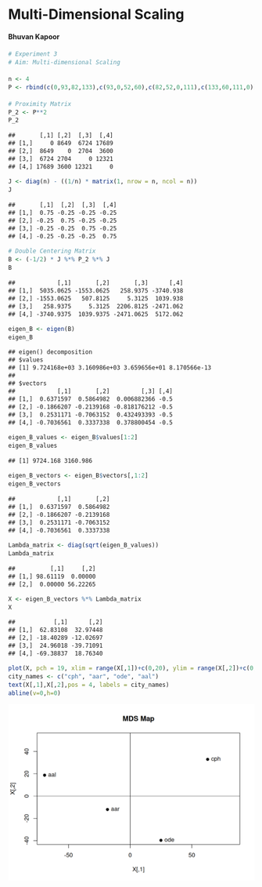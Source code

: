 # Multi-Dimensional Scaling

#### Bhuvan Kapoor 

``` r
# Experiment 3
# Aim: Multi-dimensional Scaling 

n <- 4
P <- rbind(c(0,93,82,133),c(93,0,52,60),c(82,52,0,111),c(133,60,111,0))

# Proximity Matrix
P_2 <- P**2
P_2
```

    ##       [,1] [,2]  [,3]  [,4]
    ## [1,]     0 8649  6724 17689
    ## [2,]  8649    0  2704  3600
    ## [3,]  6724 2704     0 12321
    ## [4,] 17689 3600 12321     0

``` r
J <- diag(n) - ((1/n) * matrix(1, nrow = n, ncol = n))
J
```

    ##       [,1]  [,2]  [,3]  [,4]
    ## [1,]  0.75 -0.25 -0.25 -0.25
    ## [2,] -0.25  0.75 -0.25 -0.25
    ## [3,] -0.25 -0.25  0.75 -0.25
    ## [4,] -0.25 -0.25 -0.25  0.75

``` r
# Double Centering Matrix
B <- (-1/2) * J %*% P_2 %*% J
B
```

    ##            [,1]       [,2]       [,3]      [,4]
    ## [1,]  5035.0625 -1553.0625   258.9375 -3740.938
    ## [2,] -1553.0625   507.8125     5.3125  1039.938
    ## [3,]   258.9375     5.3125  2206.8125 -2471.062
    ## [4,] -3740.9375  1039.9375 -2471.0625  5172.062

``` r
eigen_B <- eigen(B)
eigen_B
```

    ## eigen() decomposition
    ## $values
    ## [1] 9.724168e+03 3.160986e+03 3.659656e+01 8.170566e-13
    ## 
    ## $vectors
    ##            [,1]       [,2]         [,3] [,4]
    ## [1,]  0.6371597  0.5864982  0.006882366 -0.5
    ## [2,] -0.1866207 -0.2139168 -0.818176212 -0.5
    ## [3,]  0.2531171 -0.7063152  0.432493393 -0.5
    ## [4,] -0.7036561  0.3337338  0.378800454 -0.5

``` r
eigen_B_values <- eigen_B$values[1:2]
eigen_B_values
```

    ## [1] 9724.168 3160.986

``` r
eigen_B_vectors <- eigen_B$vectors[,1:2]
eigen_B_vectors
```

    ##            [,1]       [,2]
    ## [1,]  0.6371597  0.5864982
    ## [2,] -0.1866207 -0.2139168
    ## [3,]  0.2531171 -0.7063152
    ## [4,] -0.7036561  0.3337338

``` r
Lambda_matrix <- diag(sqrt(eigen_B_values))
Lambda_matrix
```

    ##          [,1]     [,2]
    ## [1,] 98.61119  0.00000
    ## [2,]  0.00000 56.22265

``` r
X <- eigen_B_vectors %*% Lambda_matrix
X
```

    ##           [,1]      [,2]
    ## [1,]  62.83108  32.97448
    ## [2,] -18.40289 -12.02697
    ## [3,]  24.96018 -39.71091
    ## [4,] -69.38837  18.76340

``` r
plot(X, pch = 19, xlim = range(X[,1])+c(0,20), ylim = range(X[,2])+c(0,20), main = "MDS Map")
city_names <- c("cph", "aar", "ode", "aal")
text(X[,1],X[,2],pos = 4, labels = city_names)
abline(v=0,h=0)
```

![MDS MAP](./Images/mds_map.png)
